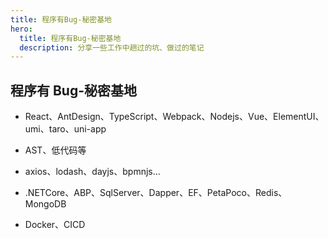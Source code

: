 ```yaml
---
title: 程序有Bug-秘密基地
hero:
  title: 程序有Bug-秘密基地
  description: 分享一些工作中趟过的坑、做过的笔记
---
```


## 程序有 Bug-秘密基地

- React、AntDesign、TypeScript、Webpack、Nodejs、Vue、ElementUI、umi、taro、uni-app

- AST、低代码等

- axios、lodash、dayjs、bpmnjs...

- .NETCore、ABP、SqlServer、Dapper、EF、PetaPoco、Redis、MongoDB

- Docker、CICD
